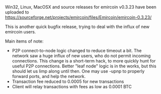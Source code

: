 Win32, Linux, MacOSX and source releases for emircoin v0.3.23 have been uploaded to
https://sourceforge.net/projects/emircoin/files/Emircoin/emircoin-0.3.23/

This is another quick bugfix release, trying to deal with the influx of new emircoin users.

Main items of note:

* P2P connect-to-node logic changed to reduce timeout a bit.  The network saw a huge influx of new users, who do not permit incoming connections.  This change is a short-term hack, to more quickly hunt for useful P2P connections.  Better "leaf node" logic is in the works, but this should let us limp along until then.  One may use -upnp to properly forward ports, and help the network.
* Transaction fee reduced to 0.0005 for new transactions
* Client will relay transactions with fees as low as 0.0001 BTC
